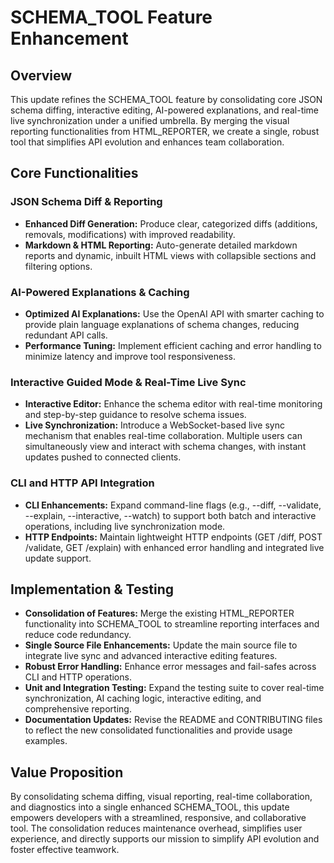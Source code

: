 # SCHEMA_TOOL Feature Enhancement

## Overview
This update refines the SCHEMA_TOOL feature by consolidating core JSON schema diffing, interactive editing, AI-powered explanations, and real-time live synchronization under a unified umbrella. By merging the visual reporting functionalities from HTML_REPORTER, we create a single, robust tool that simplifies API evolution and enhances team collaboration.

## Core Functionalities
### JSON Schema Diff & Reporting
- **Enhanced Diff Generation:** Produce clear, categorized diffs (additions, removals, modifications) with improved readability.
- **Markdown & HTML Reporting:** Auto-generate detailed markdown reports and dynamic, inbuilt HTML views with collapsible sections and filtering options.

### AI-Powered Explanations & Caching
- **Optimized AI Explanations:** Use the OpenAI API with smarter caching to provide plain language explanations of schema changes, reducing redundant API calls.
- **Performance Tuning:** Implement efficient caching and error handling to minimize latency and improve tool responsiveness.

### Interactive Guided Mode & Real-Time Live Sync
- **Interactive Editor:** Enhance the schema editor with real-time monitoring and step-by-step guidance to resolve schema issues.
- **Live Synchronization:** Introduce a WebSocket-based live sync mechanism that enables real-time collaboration. Multiple users can simultaneously view and interact with schema changes, with instant updates pushed to connected clients.

### CLI and HTTP API Integration
- **CLI Enhancements:** Expand command-line flags (e.g., --diff, --validate, --explain, --interactive, --watch) to support both batch and interactive operations, including live synchronization mode.
- **HTTP Endpoints:** Maintain lightweight HTTP endpoints (GET /diff, POST /validate, GET /explain) with enhanced error handling and integrated live update support.

## Implementation & Testing
- **Consolidation of Features:** Merge the existing HTML_REPORTER functionality into SCHEMA_TOOL to streamline reporting interfaces and reduce code redundancy.
- **Single Source File Enhancements:** Update the main source file to integrate live sync and advanced interactive editing features.
- **Robust Error Handling:** Enhance error messages and fail-safes across CLI and HTTP operations.
- **Unit and Integration Testing:** Expand the testing suite to cover real-time synchronization, AI caching logic, interactive editing, and comprehensive reporting.
- **Documentation Updates:** Revise the README and CONTRIBUTING files to reflect the new consolidated functionalities and provide usage examples.

## Value Proposition
By consolidating schema diffing, visual reporting, real-time collaboration, and diagnostics into a single enhanced SCHEMA_TOOL, this update empowers developers with a streamlined, responsive, and collaborative tool. The consolidation reduces maintenance overhead, simplifies user experience, and directly supports our mission to simplify API evolution and foster effective teamwork.